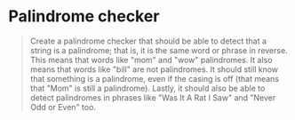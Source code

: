 # Palindrome checker

> Create a palindrome checker that should be able to detect that a string is a palindrome; that is, it is the same word or phrase in reverse. This means that words like "mom" and "wow" palindromes. It also means that words like "bill" are not palindromes. It should still know that something is a palindrome, even if the casing is off (that means that "Mom" is still a palindrome). Lastly, it should also be able to detect palindromes in phrases like "Was It A Rat I Saw" and "Never Odd or Even" too.